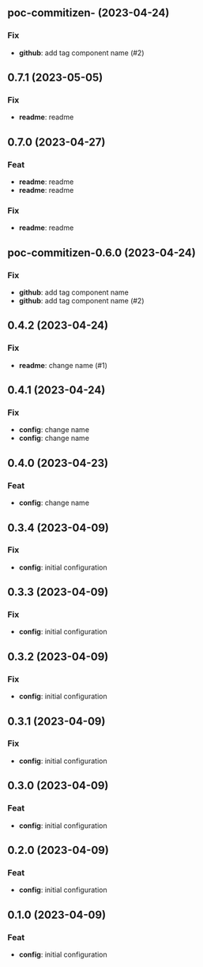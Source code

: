 ## poc-commitizen- (2023-04-24)

### Fix

- **github**: add tag component name (#2)

## 0.7.1 (2023-05-05)

### Fix

- **readme**: readme

## 0.7.0 (2023-04-27)

### Feat

- **readme**: readme
- **readme**: readme

### Fix

- **readme**: readme

## poc-commitizen-0.6.0 (2023-04-24)

### Fix

- **github**: add tag component name
- **github**: add tag component name (#2)

## 0.4.2 (2023-04-24)

### Fix

- **readme**: change name (#1)

## 0.4.1 (2023-04-24)

### Fix

- **config**: change name
- **config**: change name

## 0.4.0 (2023-04-23)

### Feat

- **config**: change name

## 0.3.4 (2023-04-09)

### Fix

- **config**: initial configuration

## 0.3.3 (2023-04-09)

### Fix

- **config**: initial configuration

## 0.3.2 (2023-04-09)

### Fix

- **config**: initial configuration

## 0.3.1 (2023-04-09)

### Fix

- **config**: initial configuration

## 0.3.0 (2023-04-09)

### Feat

- **config**: initial configuration

## 0.2.0 (2023-04-09)

### Feat

- **config**: initial configuration

## 0.1.0 (2023-04-09)

### Feat

- **config**: initial configuration
